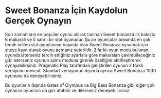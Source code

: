 # Sweet Bonanza İçin Kaydolun Gerçek Oynayın

Son zamanların en popüler oyunu olarak tanınan Sweet bonanza ilk bakışta 6 makaralı ve 5 satırlı bir slot oyunudur. Şu an oyuncular arasında en çok tercih edilen slot oyunlarının başında olan Sweet Bonanza oynamak için siteye kayıt olarak oyunu açmanız yeterlidir. 2 farklı oyun modu bulunan oyunda isterseniz tercih ettiğiniz ayarlara göre makaraları çevirebileceğiniz gibi isterseniz oyunun spins moduna girerek özelliğini aktifleştirerek oynayabilirsiniz. Pragmatic Play tarafından geliştirilen oyunun 2 farklı versiyonu mevcut. Standart versiyonun dışında ayrıca Sweet Bonanza 1000 oyununu da deneyebilirsiniz.

Bu oyunların dışında Gates of Olympus ve Big Bass Bonanza gibi diğer çok oynanan oyunlara da göz atabilir ve dilerseniz deneyebilirsiniz

